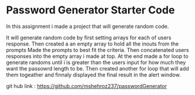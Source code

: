 # Password Generator Starter Code
In this assignment i made a project that will generate random code.

It will generate random code by first setting arrays for each of users response.
Then created a an empty array to hold all the inouts from the prompts
Made the prompts to best fit the criteria.
Then concatenated users responses into the empty array i made at top.
At the end made a for loop to generate randoms until i is greater than the users input for how much they want the passowrd length to be.
Then created another for loop that will add them togeather and finnaly displayed the final result in the alert window. 

git hub link : https://github.com/mshehroz237/passwordGenerator